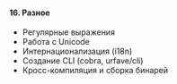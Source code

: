 #### 16. Разное

* Регулярные выражения
* Работа с Unicode
* Интернационализация (i18n)
* Создание CLI (cobra, urfave/cli)
* Кросс-компиляция и сборка бинарей